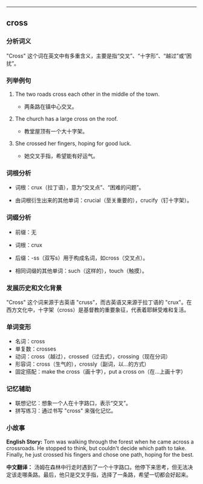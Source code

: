 
---------------
## cross
### 分析词义
"Cross" 这个词在英文中有多重含义，主要是指“交叉”、“十字形”、“越过”或“困扰”。

### 列举例句
1. The two roads cross each other in the middle of the town.
   - 两条路在镇中心交叉。

2. The church has a large cross on the roof.
   - 教堂屋顶有一个大十字架。

3. She crossed her fingers, hoping for good luck.
   - 她交叉手指，希望能有好运气。

### 词根分析
- 词根：crux（拉丁语），意为“交叉点”、“困难的问题”。

- 由词根衍生出来的其他单词：crucial（至关重要的），crucify（钉十字架）。

### 词缀分析
- 前缀：无
- 词根：crux
- 后缀：-ss（双写s）用于构成名词，如cross（交叉点）。

- 相同词缀的其他单词：such（这样的），touch（触摸）。

### 发展历史和文化背景
"Cross" 这个词来源于古英语 "cruss"，而古英语又来源于拉丁语的 "crux"。在西方文化中，十字架（cross）是基督教的重要象征，代表着耶稣受难和复活。

### 单词变形
- 名词：cross
- 单复数：crosses
- 动词：cross（越过），crossed（过去式），crossing（现在分词）
- 形容词：cross（生气的），crossly（副词，以...的方式）
- 固定搭配：make the cross（画十字），put a cross on（在...上画十字）

### 记忆辅助
- 联想记忆：想象一个人在十字路口，表示“交叉”。
- 拼写练习：通过书写 "cross" 来强化记忆。

### 小故事
**English Story:**
Tom was walking through the forest when he came across a crossroads. He stopped to think, but couldn't decide which path to take. Finally, he just crossed his fingers and chose one path, hoping for the best.

**中文翻译：**
汤姆在森林中行走时遇到了一个十字路口。他停下来思考，但无法决定该走哪条路。最后，他只是交叉手指，选择了一条路，希望一切都会好起来。

